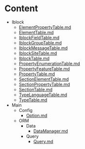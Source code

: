 # Content* Iblock  * [ElementPropertyTable.md](/content/iblock/lib/ElementPropertyTable.md)  * [ElementTable.md](/content/iblock/lib/ElementTable.md)  * [IblockFieldTable.md](/content/iblock/lib/IblockFieldTable.md)  * [IblockGroupTable.md](/content/iblock/lib/IblockGroupTable.md)  * [IblockMessageTable.md](/content/iblock/lib/IblockMessageTable.md)  * [IblockSiteTable.md](/content/iblock/lib/IblockSiteTable.md)  * [IblockTable.md](/content/iblock/lib/IblockTable.md)  * [PropertyEnumerationTable.md](/content/iblock/lib/PropertyEnumerationTable.md)  * [PropertyFeatureTable.md](/content/iblock/lib/PropertyFeatureTable.md)  * [PropertyTable.md](/content/iblock/lib/PropertyTable.md)  * [SectionElementTable.md](/content/iblock/lib/SectionElementTable.md)  * [SectionPropertyTable.md](/content/iblock/lib/SectionPropertyTable.md)  * [SectionTable.md](/content/iblock/lib/SectionTable.md)  * [TypeLanguageTable.md](/content/iblock/lib/TypeLanguageTable.md)  * [TypeTable.md](/content/iblock/lib/TypeTable.md)* Main  * Config    * [Option.md](/content/iblock/lib/Option.md)  * ORM    * Data      * [DataManager.md](/content/iblock/lib/DataManager.md)    * Query      * [Query.md](/content/iblock/lib/Query.md)